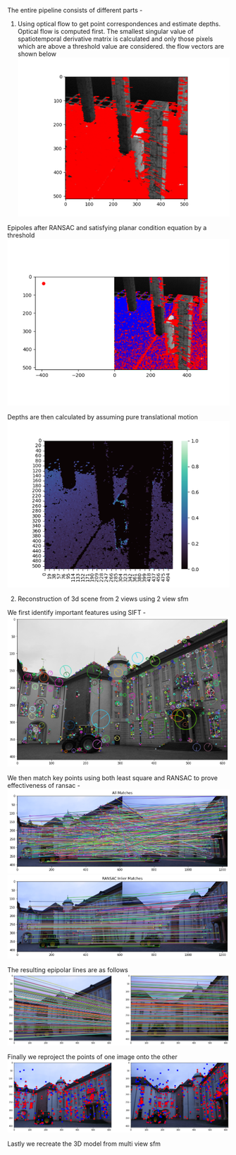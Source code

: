 The entire pipeline consists of different parts -
1) Using optical flow to get point correspondences and estimate depths.
Optical flow is computed first. The smallest singular value of spatiotemporal derivative matrix is calculated and only those pixels which are above a threshold value are considered. the flow vectors are shown below 
![Alt text](Optical-flow-and-depth-estimation/Results/flow_10.png)

Epipoles after RANSAC and satisfying planar condition equation by a threshold
![Alt text](Optical-flow-and-depth-estimation/Results/epipole_10.png)

Depths are then calculated by assuming pure translational motion
![Alt text](Optical-flow-and-depth-estimation/Results/depth_10.png)

2) Reconstruction of 3d scene from 2 views using 2 view sfm

We first identify important features using SIFT -
![Alt text](3D-reconstruction-from-2D-images/Results/SIFT-points.png)

We then match key points using both least square and RANSAC to prove effectiveness of ransac -
![Alt text](3D-reconstruction-from-2D-images/Results/Key-pts-using-lst-sq.png)
![Alt text](3D-reconstruction-from-2D-images/Results/Key-pts-using-RANSAC.png)

The resulting epipolar lines are as follows 
![Alt text](3D-reconstruction-from-2D-images/Results/Epipolar-lines.png)

Finally we reproject the points of one image onto the other
![Alt text](3D-reconstruction-from-2D-images/Results/Reprojection.png)

Lastly we recreate the 3D model from multi view sfm
